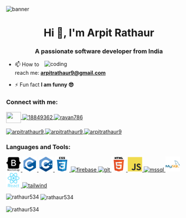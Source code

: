 
![banner](https://github.com/rathaur534/rathaur534/assets/95177574/88b17259-b145-4329-9c19-1a3593972505)



<h1 align="center">Hi 👋, I'm Arpit Rathaur</h1>
<h3 align="center">A passionate software developer from India </h3>
<img src="https://media0.giphy.com/media/RbDKaczqWovIugyJmW/giphy.gif?cid=ecf05e473yu7zxd588ydd0uaxr08qzi9fvng72q8szaeb41x&ep=v1_gifs_search&rid=giphy.gif&ct=g" align="right" alt="coding" width="400px">

- 📫 How to reach me: **arpitrathaur9@gmail.com**

- ⚡ Fun fact **I am funny 😎**

<h3 align="left">Connect with me: </h3>
<p align="left">
<a href="https://www.linkedin.com/in/arpit-rathaur-862a571ba" target="blank"><img align="center" src="https://cdn.jsdelivr.net/npm/simple-icons@3.0.1/icons/linkedin.svg" height="30" width="40" /> </a>
<a href="https://stackoverflow.com/users/18849362/arpit-rathaur" target="blank"><img align="center" src="https://cdn.jsdelivr.net/npm/simple-icons@3.0.1/icons/stackoverflow.svg" alt="18849362" height="30" width="40"/> </a>
<a href="https://www.codechef.com/users/ravan786" target="blank"><img align="center" src="https://cdn.jsdelivr.net/npm/simple-icons@3.1.0/icons/codechef.svg" alt="ravan786" height="30" width="40" /></a>
  
<a href="https://www.hackerrank.com/arpitrathaur9?hr_r=1" target="blank"><img align="center" src="https://cdn.jsdelivr.net/npm/simple-icons@3.1.0/icons/hackerearth.svg" alt="arpitrathaur9" height="30" width="40" /> </a>
<a href="https://leetcode.com/arpitrathaur9/" target="blank"><img align="center" src="https://cdn.jsdelivr.net/npm/simple-icons@3.1.0/icons/leetcode.svg" alt="arpitrathaur9" height="30" width="40" /> </a>
<a href="https://auth.geeksforgeeks.org/user/arpitrathaur9" target="blank"><img align="center" src="https://cdn.jsdelivr.net/npm/simple-icons@3.1.0/icons/geeksforgeeks.svg" alt="arpitrathaur9"  height="30" width="40" /> </a>
</p>

<h3 align="left">Languages and Tools:  </h3>
<p align="left"> <a href="https://getbootstrap.com" target="_blank" rel="noreferrer">
  <img src="https://raw.githubusercontent.com/devicons/devicon/master/icons/bootstrap/bootstrap-plain-wordmark.svg" alt="bootstrap" width="40" height="40"/> </a>
  <a href="https://www.cprogramming.com/" target="_blank" rel="noreferrer"> <img src="https://raw.githubusercontent.com/devicons/devicon/master/icons/c/c-original.svg" alt="c" width="40" height="40"/> </a>
  <a href="https://www.w3schools.com/cpp/" target="_blank" rel="noreferrer"> <img src="https://raw.githubusercontent.com/devicons/devicon/master/icons/cplusplus/cplusplus-original.svg" alt="cplusplus" width="40" height="40"/> </a> <a href="https://www.w3schools.com/css/" target="_blank" rel="noreferrer"> <img src="https://raw.githubusercontent.com/devicons/devicon/master/icons/css3/css3-original-wordmark.svg" alt="css3" width="40" height="40"/> </a> <a href="https://firebase.google.com/" target="_blank" rel="noreferrer"> <img src="https://www.vectorlogo.zone/logos/firebase/firebase-icon.svg" alt="firebase" width="40" height="40"/> </a> <a href="https://git-scm.com/" target="_blank" rel="noreferrer"> <img src="https://www.vectorlogo.zone/logos/git-scm/git-scm-icon.svg" alt="git" width="40" height="40"/> </a> <a href="https://www.w3.org/html/" target="_blank" rel="noreferrer"> <img src="https://raw.githubusercontent.com/devicons/devicon/master/icons/html5/html5-original-wordmark.svg" alt="html5" width="40" height="40"/> </a> <a href="https://developer.mozilla.org/en-US/docs/Web/JavaScript" target="_blank" rel="noreferrer"> <img src="https://raw.githubusercontent.com/devicons/devicon/master/icons/javascript/javascript-original.svg" alt="javascript" width="40" height="40"/> </a> <a href="https://www.microsoft.com/en-us/sql-server" target="_blank" rel="noreferrer"> <img src="https://www.svgrepo.com/show/303229/microsoft-sql-server-logo.svg" alt="mssql" width="40" height="40"/> </a> <a href="https://www.mysql.com/" target="_blank" rel="noreferrer"> <img src="https://raw.githubusercontent.com/devicons/devicon/master/icons/mysql/mysql-original-wordmark.svg" alt="mysql" width="40" height="40"/> </a> <a href="https://reactjs.org/" target="_blank" rel="noreferrer"> <img src="https://raw.githubusercontent.com/devicons/devicon/master/icons/react/react-original-wordmark.svg" alt="react" width="40" height="40"/> </a> <a href="https://tailwindcss.com/" target="_blank" rel="noreferrer"> <img src="https://www.vectorlogo.zone/logos/tailwindcss/tailwindcss-icon.svg" alt="tailwind" width="40" height="40"/> </a> </p>

<p><img align="left" src="https://github-readme-stats.vercel.app/api/top-langs?username=rathaur534&show_icons=true&locale=en&layout=compact" alt="rathaur534" /></p>

<p>&nbsp;<img align="center" src="https://github-readme-stats.vercel.app/api?username=rathaur534&show_icons=true&locale=en" alt="rathaur534" /></p>

<p><img align="center" src="https://github-readme-streak-stats.herokuapp.com/?user=rathaur534&" alt="rathaur534" /></p>

